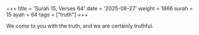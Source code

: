 +++
title = 'Surah 15, Verses 64'
date = '2025-08-27'
weight = 1866
surah = 15
ayah = 64
tags = ["truth"]
+++

We come to you with the truth, and we are certainly truthful.